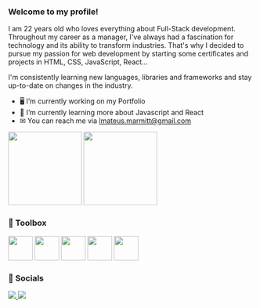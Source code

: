 ### **Welcome to my profile!**

I am 22 years old who loves everything about Full-Stack development. Throughout my career as a manager, I've always had a fascination for technology and its ability to transform industries. That's why I decided to pursue my passion for web development by starting some certificates and projects in HTML, CSS, JavaScript, React... 

I'm consistently learning new languages, libraries and frameworks and stay up-to-date on changes in the industry.

- 🖥️ I’m currently working on my Portfolio 
- 🧠 I’m currently learning more about Javascript and React
- ✉ You can reach me via lmateus.marmitt@gmail.com
  
  

<div>
    <img height="150em" src="https://github-readme-stats-ten-gilt.vercel.app/api?username=Marmitt&show_icons=true&theme=dracula&count_private=true">
    <img height="150em" src="https://github-readme-stats-ten-gilt.vercel.app/api/top-langs/?username=Marmitt&layout=compact&theme=dracula">
</div>
  
  
### 🧰 Toolbox
  
  <p align="left">
    <img height='50em' src="https://cdn.worldvectorlogo.com/logos/html-1.svg">
    <img height='50em' src='https://cdn.worldvectorlogo.com/logos/css-3.svg'>
    <img height='50em' src="https://cdn.worldvectorlogo.com/logos/logo-javascript.svg">
    <img height='50em' src="https://cdn.worldvectorlogo.com/logos/react-2.svg">
    <img height='50em' src="https://cdn.worldvectorlogo.com/logos/typescript.svg">
  </p>
 
 
### 📱 Socials
  
<p align="left">
    <a href="https://www.linkedin.com/in/mateusmarmitt" target="_blank" rel="noreferrer"><img src="https://img.icons8.com/color/48/000000/linkedin.png"/> </a>
    <a href="https://github.com/Marmitt" target="_blank"> <img src="https://img.icons8.com/ios-glyphs/48/000000/github.png"/> </a>
</p>


 
